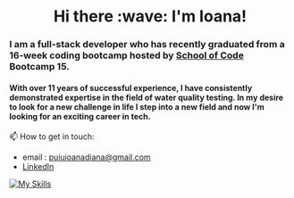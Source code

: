 <h1 align="center"> Hi there :wave: I'm Ioana!</h1>
<h3>I am a full-stack developer who has recently graduated from a 16-week coding bootcamp hosted by <a href= "https://www.schoolofcode.co.uk"> School of Code </a> Bootcamp 15.</h3>
<h4>With over 11 years of successful experience, I have consistently demonstrated expertise in the field of water quality testing. In my desire to look for a new challenge in life I step into a new field and now I'm looking for an exciting career in tech.</h4>
<div align="center">
 </div>

 
 :mailbox: How to get in touch:
   - email : puiuioanadiana@gmail.com
   - [LinkedIn](https://www.linkedin.com/in/puiuioanadiana/)


[![My Skills](https://skillicons.dev/icons?i=js,html,css,ts,react,nextjs,firebase,tailwind)](https://skillicons.dev)

